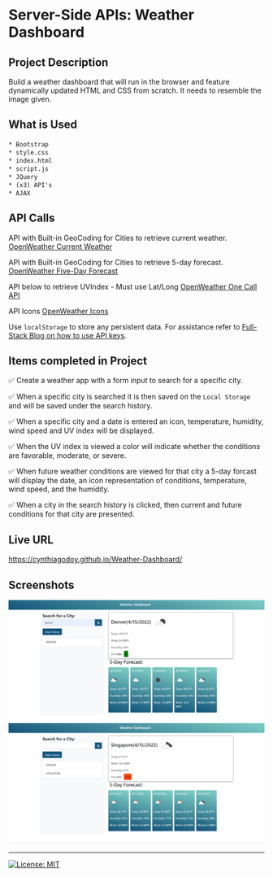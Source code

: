 # Server-Side APIs: Weather Dashboard

## Project Description

Build a weather dashboard that will run in the browser and feature dynamically updated HTML and CSS from scratch. It needs to resemble the image given.

## What is Used
    * Bootstrap
    * style.css
    * index.html
    * script.js
    * JQuery
    * (x3) API's
    * AJAX

## API Calls

API with Built-in GeoCoding for Cities to retrieve current weather.
[OpenWeather Current Weather](https://openweathermap.org/current)

API with Built-in GeoCoding for Cities to retrieve 5-day forecast.
[OpenWeather Five-Day Forecast](https://openweathermap.org/forecast5)

API below to retrieve UVIndex - Must use Lat/Long
[OpenWeather One Call API](https://openweathermap.org/api/one-call-api) 

API Icons
[OpenWeather Icons](https://openweathermap.org/weather-conditions#How-to-get-icon-URL)

Use `localStorage` to store any persistent data. For assistance refer to
[Full-Stack Blog on how to use API keys](https://coding-boot-camp.github.io/full-stack/apis/how-to-use-api-keys).

## Items completed in Project

✅ Create a weather app with a form input to search for a specific city.

✅ When a specific city is searched it is then saved on the `Local Storage` and will be saved under the search history.

✅ When a specific city and a date is entered an icon, temperature, humidity, wind speed and UV index will be displayed.

✅ When the UV index is viewed a color will indicate whether the conditions are favorable, moderate, or severe.

✅ When future weather conditions are viewed for that city a 5-day forcast will display the date, an icon representation of conditions, temperature, wind speed, and the humidity.

✅ When a city in the search history is clicked, then current and future conditions for that city are presented.

## Live URL
https://cynthiagodoy.github.io/Weather-Dashboard/

## Screenshots
![](images/Dashboard.PNG)
![](images/Dashboard2.PNG)

- - -

[![License: MIT](https://img.shields.io/badge/License-MIT-yellow.svg)](https://opensource.org/licenses/MIT)
